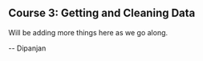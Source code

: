 ## Course 3: Getting and Cleaning Data

Will be adding more things here as we go along.


-- Dipanjan